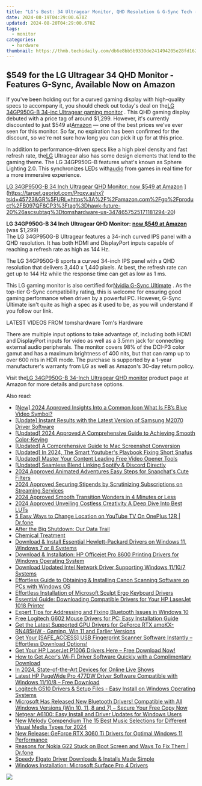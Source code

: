 ```yaml
---
title: "LG's Best: 34 Ultragear Monitor, QHD Resolution & G-Sync Tech - Now Only $549 on Amazon"
date: 2024-08-19T04:29:00.670Z
updated: 2024-08-20T04:29:00.670Z
tags:
  - monitor
categories:
  - hardware
thumbnail: https://thmb.techidaily.com/db6e8bb5b9330de241494205e28fd162607bcee64226c4e5f87f88fc35435d44.jpg
---
```


## $549 for the LG Ultragear 34 QHD Monitor - Features G-Sync, Available Now on Amazon

If you've been holding out for a curved gaming display with high-quality specs to accompany it, you should check out today's deal on the[LG 34GP950G-B 34-inc Ultragear gaming monitor](https://target.georiot.com/Proxy.ashx?tsid=45723&GR%5FURL=https%3A%2F%2Famazon.com%2Fgp%2Fproduct%2FB097QF8CP3%3Ftag%3Dhawk-future-20%26ascsubtag%3Dtomshardware-us-3901436311801637026-20) . This QHD gaming display debuted with a price tag of around $1,299\. However, it's currently discounted to just $549 at[Amazon](https://tools.techidaily.com) — one of the best prices we've ever seen for this monitor. So far, no expiration has been confirmed for the discount, so we're not sure how long you can pick it up for at this price.

 In addition to performance-driven specs like a high pixel density and fast refresh rate, the[LG](https://tools.techidaily.com) Ultragear also has some design elements that lend to the gaming theme. The LG 34GP950G-B features what's known as Sphere Lighting 2.0\. This synchronizes LEDs with[audio](https://tools.techidaily.com) from games in real time for a more immersive experience.

[LG 34GP950G-B 34 Inch Ultragear QHD Monitor: now $549 at Amazon](https://cdn.mos.cms.futurecdn.net/E8GnjkBkfEEBrnzLjr7MEM-200-100.jpg "LG 34GP950G-B 34 Inch Ultragear QHD Monitor: now $549 at Amazon") ](https://target.georiot.com/Proxy.ashx?tsid=45723&GR%5FURL=https%3A%2F%2Famazon.com%2Fgp%2Fproduct%2FB097QF8CP3%3Ftag%3Dhawk-future-20%26ascsubtag%3Dtomshardware-us-3474657525171181294-20)

**LG 34GP950G-B 34 Inch Ultragear QHD Monitor:** [**now $549 at Amazon**](https://target.georiot.com/Proxy.ashx?tsid=45723&GR%5FURL=https%3A%2F%2Famazon.com%2Fgp%2Fproduct%2FB097QF8CP3%3Ftag%3Dhawk-future-20%26ascsubtag%3Dtomshardware-us-1824790323628747619-20) (was $1,299)  
 The LG 34GP950G-B Ultragear features a 34-inch curved IPS panel with a QHD resolution. It has both HDMI and DisplayPort inputs capable of reaching a refresh rate as high as 144 Hz.

 The LG 34GP950G-B sports a curved 34-inch IPS panel with a QHD resolution that delivers 3,440 x 1,440 pixels. At best, the refresh rate can get up to 144 Hz while the response time can get as low as 1 ms.

 This LG gaming monitor is also certified for[Nvidia G-Sync Ultimate](https://tools.techidaily.com) . As the top-tier G-Sync compatibility rating, this is welcome for ensuring good gaming performance when driven by a powerful PC. However, G-Sync Ultimate isn't quite as high a spec as it used to be, as you will understand if you follow our link.

 LATEST VIDEOS FROM tomshardware Tom's Hardware

 There are multiple input options to take advantage of, including both HDMI and DisplayPort inputs for video as well as a 3.5mm jack for connecting external audio peripherals. The monitor covers 98% of the DCI-P3 color gamut and has a maximum brightness of 400 nits, but that can ramp up to over 600 nits in HDR mode. The purchase is supported by a 1-year manufacturer's warranty from LG as well as Amazon's 30-day return policy.

 Visit the[LG 34GP950G-B 34-Inch Ultragear QHD monitor](https://target.georiot.com/Proxy.ashx?tsid=45723&GR%5FURL=https%3A%2F%2Famazon.com%2Fgp%2Fproduct%2FB097QF8CP3%3Ftag%3Dhawk-future-20%26ascsubtag%3Dtomshardware-us-1173669788345974422-20) product page at Amazon for more details and purchase options.

<ins class="adsbygoogle"
     style="display:block"
     data-ad-format="autorelaxed"
     data-ad-client="ca-pub-7571918770474297"
     data-ad-slot="1223367746"></ins>



<ins class="adsbygoogle"
     style="display:block"
     data-ad-client="ca-pub-7571918770474297"
     data-ad-slot="8358498916"
     data-ad-format="auto"
     data-full-width-responsive="true"></ins>

<span class="atpl-alsoreadstyle">Also read:</span>
<div><ul>
<li><a href="https://facebook-video-content.techidaily.com/new-2024-approved-insights-into-a-common-icon-what-is-fbs-blue-video-symbol/"><u>[New] 2024 Approved  Insights Into a Common Icon  What Is FB’s Blue Video Symbol?</u></a></li>
<li><a href="https://hardware-updates.techidaily.com/update-instant-results-with-the-latest-version-of-samsung-m2070-driver-software/"><u>[Update] Instant Results with the Latest Version of Samsung M2070 Driver Software</u></a></li>
<li><a href="https://facebook-video-footage.techidaily.com/updated-2024-approved-a-comprehensive-guide-to-achieving-smooth-color-keying/"><u>[Updated] 2024 Approved  A Comprehensive Guide to Achieving Smooth Color-Keying</u></a></li>
<li><a href="https://screen-activity-recording.techidaily.com/updated-a-comprehensive-guide-to-mac-screenshot-conversion/"><u>[Updated] A Comprehensive Guide to Mac Screenshot Conversion</u></a></li>
<li><a href="https://youtube-data.techidaily.com/ed-in-2024-the-smart-youtubers-playbook-fixing-short-snafus/"><u>[Updated] In 2024, The Smart Youtuber's Playbook  Fixing Short Snafus</u></a></li>
<li><a href="https://facebook-record-videos.techidaily.com/updated-master-your-content-leading-free-video-opener-tools/"><u>[Updated] Master Your Content  Leading Free Video Opener Tools</u></a></li>
<li><a href="https://discord-videos.techidaily.com/updated-seamless-blend-linking-spotify-and-discord-directly/"><u>[Updated] Seamless Blend  Linking Spotify & Discord Directly</u></a></li>
<li><a href="https://extra-tips.techidaily.com/2024-approved-animated-adventures-easy-steps-for-snapchats-cute-filters/"><u>2024 Approved  Animated Adventures  Easy Steps for Snapchat's Cute Filters</u></a></li>
<li><a href="https://youtube-help.techidaily.com/2024-approved-securing-stipends-by-scrutinizing-subscriptions-on-streaming-services/"><u>2024 Approved  Securing Stipends by Scrutinizing Subscriptions on Streaming Services</u></a></li>
<li><a href="https://screen-recording.techidaily.com/2024-approved-smooth-transition-wonders-in-4-minutes-or-less/"><u>2024 Approved  Smooth Transition Wonders in 4 Minutes or Less</u></a></li>
<li><a href="https://some-approaches.techidaily.com/2024-approved-unveiling-costless-creativity-a-deep-dive-into-best-luts/"><u>2024 Approved  Unveiling Costless Creativity  A Deep Dive Into Best LUTs</u></a></li>
<li><a href="https://location-fake.techidaily.com/5-easy-ways-to-change-location-on-youtube-tv-on-oneplus-12r-drfone-by-drfone-virtual-android/"><u>5 Easy Ways to Change Location on YouTube TV On OnePlus 12R | Dr.fone</u></a></li>
<li><a href="https://facebook.techidaily.com/after-the-big-shutdown-our-data-trail/"><u>After the Big Shutdown: Our Data Trail</u></a></li>
<li><a href="https://hardware-updates.techidaily.com/chemical-treatment/"><u>Chemical Treatment</u></a></li>
<li><a href="https://hardware-updates.techidaily.com/download-and-install-essential-hewlett-packard-drivers-on-windows-11-windows-7-or-8-systems/"><u>Download & Install Essential Hewlett-Packard Drivers on Windows 11, Windows 7 or 8 Systems</u></a></li>
<li><a href="https://hardware-updates.techidaily.com/download-and-installation-hp-officejet-pro-8600-printing-drivers-for-windows-operating-system/"><u>Download & Installation: HP Officejet Pro 8600 Printing Drivers for Windows Operating System</u></a></li>
<li><a href="https://hardware-updates.techidaily.com/download-updated-intel-network-driver-supporting-windows-11107-systems/"><u>Download Updated Intel Network Driver Supporting Windows 11/10/7 Systems</u></a></li>
<li><a href="https://hardware-updates.techidaily.com/effortless-guide-to-obtaining-and-installing-canon-scanning-software-on-pcs-with-windows-os/"><u>Effortless Guide to Obtaining & Installing Canon Scanning Software on PCs with Windows OS</u></a></li>
<li><a href="https://hardware-updates.techidaily.com/effortless-installation-of-microsoft-sculpt-ergo-keyboard-drivers/"><u>Effortless Installation of Microsoft Sculpt Ergo Keyboard Drivers</u></a></li>
<li><a href="https://hardware-updates.techidaily.com/essential-guide-downloading-compatible-drivers-for-your-hp-laserjet-1018-printer/"><u>Essential Guide: Downloading Compatible Drivers for Your HP LaserJet 1018 Printer</u></a></li>
<li><a href="https://hardware-updates.techidaily.com/expert-tips-for-addressing-and-fixing-bluetooth-issues-in-windows-10/"><u>Expert Tips for Addressing and Fixing Bluetooth Issues in Windows 10</u></a></li>
<li><a href="https://hardware-updates.techidaily.com/free-logitech-g602-mouse-drivers-for-pc-easy-installation-guide/"><u>Free Logitech G602 Mouse Drivers for PC: Easy Installation Guide</u></a></li>
<li><a href="https://hardware-updates.techidaily.com/get-the-latest-supported-gpu-drivers-for-geforce-rtx-amokx-rn485hw-gaming-win-11-and-earlier-versions/"><u>Get the Latest Supported GPU Drivers for GeForce RTX amoKX-RN485HW - Gaming, Win 11 and Earlier Versions</u></a></li>
<li><a href="https://hardware-updates.techidaily.com/get-your-safeaccess-usb-fingerprint-scanner-software-instantly-effortless-download-options/"><u>Get Your [SAFE_ACCESS] USB Fingerprint Scanner Software Instantly – Effortless Download Options!</u></a></li>
<li><a href="https://hardware-updates.techidaily.com/1722972596273-get-your-hp-laserjet-p1006-drivers-here-free-download-now/"><u>Get Your HP LaserJet P1006 Drivers Here – Free Download Now!</u></a></li>
<li><a href="https://hardware-updates.techidaily.com/how-to-get-acers-wi-fi-driver-software-quickly-with-a-complimentary-download/"><u>How to Get Acer's Wi-Fi Driver Software Quickly with a Complimentary Download</u></a></li>
<li><a href="https://extra-skills.techidaily.com/in-2024-state-of-the-art-devices-for-online-live-shows/"><u>In 2024, State-of-the-Art Devices for Online Live Shows</u></a></li>
<li><a href="https://hardware-updates.techidaily.com/latest-hp-pagewide-pro-477dw-driver-software-compatible-with-windows-11108-free-download/"><u>Latest HP PageWide Pro 477DW Driver Software Compatible with Windows 11/10/8 – Free Download</u></a></li>
<li><a href="https://hardware-updates.techidaily.com/logitech-g510-drivers-and-setup-files-easy-install-on-windows-operating-systems/"><u>Logitech G510 Drivers & Setup Files - Easy Install on Windows Operating Systems</u></a></li>
<li><a href="https://hardware-updates.techidaily.com/microsoft-has-released-new-bluetooth-drivers-compatible-with-all-windows-versions-win-10-11-8-and-7-secure-your-free-copy-now/"><u>Microsoft Has Released New Bluetooth Drivers! Compatible with All Windows Versions (Win 10, 11, 8 and 7) – Secure Your Free Copy Now</u></a></li>
<li><a href="https://hardware-updates.techidaily.com/netgear-a6100-easy-install-and-driver-updates-for-windows-users/"><u>Netgear A6100: Easy Install and Driver Updates for Windows Users</u></a></li>
<li><a href="https://voice-adjusting.techidaily.com/new-melody-compendium-the-15-best-music-selections-for-different-visual-media-types-for-2024/"><u>New Melody Compendium The 15 Best Music Selections for Different Visual Media Types for 2024</u></a></li>
<li><a href="https://hardware-updates.techidaily.com/new-release-geforce-rtx-3060-ti-drivers-for-optimal-windows-11-performance/"><u>New Release: GeForce RTX 3060 Ti Drivers for Optimal Windows 11 Performance</u></a></li>
<li><a href="https://howto.techidaily.com/reasons-for-nokia-g22-stuck-on-boot-screen-and-ways-to-fix-them-drfone-by-drfone-fix-android-problems-fix-android-problems/"><u>Reasons for Nokia G22 Stuck on Boot Screen and Ways To Fix Them | Dr.fone</u></a></li>
<li><a href="https://hardware-updates.techidaily.com/speedy-elgato-driver-downloads-and-installs-made-simple/"><u>Speedy Elgato Driver Downloads & Installs Made Simple</u></a></li>
<li><a href="https://driver-install.techidaily.com/windows-installation-microsoft-surface-pro-4-drivers/"><u>Windows Installation: Microsoft Surface Pro 4 Drivers</u></a></li>
</ul></div>

<!-- affiliate ads begin -->
<a href="https://store.movavi.com/affiliate.php?ACCOUNT=MOVAVI&AFFILIATE=108875&PATH=https%3A%2F%2Fwww.movavi.com%3FAFFILIATE%3D108875%26RESOURCE%3DBanner%2B728x90"><img src="https://mcusercontent.com/0885a03ded3d480dca9287f12/images/2e76fe6a-3010-1b37-7846-f34ff9c6b4ca.png" border="0"></a>
<!-- affiliate ads end -->
